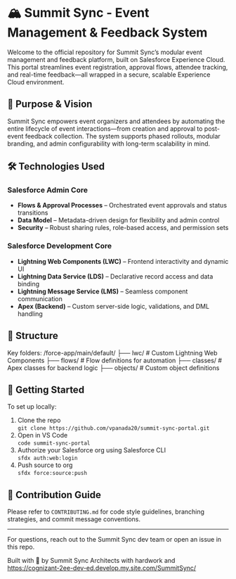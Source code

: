 # 🏔️ Summit Sync - Event Management & Feedback System

Welcome to the official repository for Summit Sync’s modular event management and feedback platform, built on Salesforce Experience Cloud. This portal streamlines event registration, approval flows, attendee tracking, and real-time feedback—all wrapped in a secure, scalable Experience Cloud environment.

## 🔗 Purpose & Vision

Summit Sync empowers event organizers and attendees by automating the entire lifecycle of event interactions—from creation and approval to post-event feedback collection. The system supports phased rollouts, modular branding, and admin configurability with long-term scalability in mind.

## 🛠️ Technologies Used

### Salesforce Admin Core
- **Flows & Approval Processes** – Orchestrated event approvals and status transitions
- **Data Model** – Metadata-driven design for flexibility and admin control
- **Security** – Robust sharing rules, role-based access, and permission sets

### Salesforce Development Core
- **Lightning Web Components (LWC)** – Frontend interactivity and dynamic UI
- **Lightning Data Service (LDS)** – Declarative record access and data binding
- **Lightning Message Service (LMS)** – Seamless component communication
- **Apex (Backend)** – Custom server-side logic, validations, and DML handling

## 📂 Structure

Key folders:
/force-app/main/default/ ├── lwc/ # Custom Lightning Web Components ├── flows/ # Flow definitions for automation ├── classes/ # Apex classes for backend logic ├── objects/ # Custom object definitions


## 🚀 Getting Started

To set up locally:
1. Clone the repo  
   `git clone https://github.com/vpanada20/summit-sync-portal.git`
2. Open in VS Code  
   `code summit-sync-portal`
3. Authorize your Salesforce org using Salesforce CLI  
   `sfdx auth:web:login`
4. Push source to org  
   `sfdx force:source:push`

## 🤝 Contribution Guide

Please refer to `CONTRIBUTING.md` for code style guidelines, branching strategies, and commit message conventions.

---

For questions, reach out to the Summit Sync dev team or open an issue in this repo.

Built with 💙 by Summit Sync Architects with hardwork and
https://cognizant-2ee-dev-ed.develop.my.site.com/SummitSync/